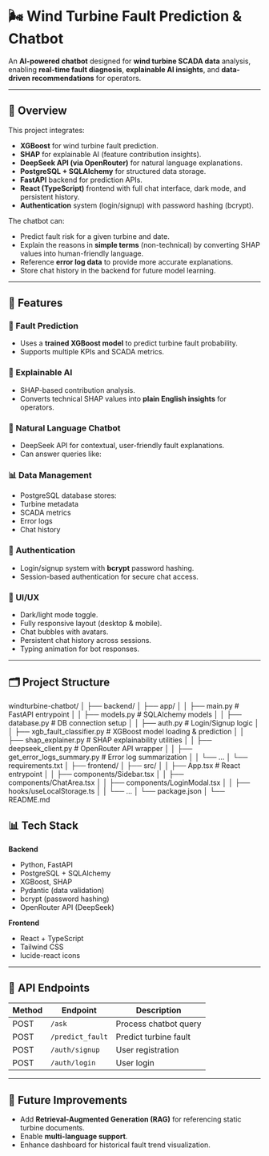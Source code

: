# 🌬️ Wind Turbine Fault Prediction & Chatbot

An **AI-powered chatbot** designed for **wind turbine SCADA data** analysis, enabling **real-time fault diagnosis**, **explainable AI insights**, and **data-driven recommendations** for operators.

---

## 📌 Overview

This project integrates:
- **XGBoost** for wind turbine fault prediction.
- **SHAP** for explainable AI (feature contribution insights).
- **DeepSeek API (via OpenRouter)** for natural language explanations.
- **PostgreSQL + SQLAlchemy** for structured data storage.
- **FastAPI** backend for prediction APIs.
- **React (TypeScript)** frontend with full chat interface, dark mode, and persistent history.
- **Authentication** system (login/signup) with password hashing (bcrypt).

The chatbot can:
- Predict fault risk for a given turbine and date.
- Explain the reasons in **simple terms** (non-technical) by converting SHAP values into human-friendly language.
- Reference **error log data** to provide more accurate explanations.
- Store chat history in the backend for future model learning.

---

## 🚀 Features

### 🔮 Fault Prediction
- Uses a **trained XGBoost model** to predict turbine fault probability.
- Supports multiple KPIs and SCADA metrics.

### 🧠 Explainable AI
- SHAP-based contribution analysis.
- Converts technical SHAP values into **plain English insights** for operators.

### 💬 Natural Language Chatbot
- DeepSeek API for contextual, user-friendly fault explanations.
- Can answer queries like:  


### 📊 Data Management
- PostgreSQL database stores:
- Turbine metadata
- SCADA metrics
- Error logs
- Chat history

### 🔐 Authentication
- Login/signup system with **bcrypt** password hashing.
- Session-based authentication for secure chat access.

### 🌙 UI/UX
- Dark/light mode toggle.
- Fully responsive layout (desktop & mobile).
- Chat bubbles with avatars.
- Persistent chat history across sessions.
- Typing animation for bot responses.

---

## 🗂️ Project Structure

windturbine-chatbot/
│
├── backend/
│ ├── app/
│ │ ├── main.py # FastAPI entrypoint
│ │ ├── models.py # SQLAlchemy models
│ │ ├── database.py # DB connection setup
│ │ ├── auth.py # Login/Signup logic
│ │ ├── xgb_fault_classifier.py # XGBoost model loading & prediction
│ │ ├── shap_explainer.py # SHAP explainability utilities
│ │ ├── deepseek_client.py # OpenRouter API wrapper
│ │ ├── get_error_logs_summary.py # Error log summarization
│ │ └── ...
│ └── requirements.txt
│
├── frontend/
│ ├── src/
│ │ ├── App.tsx # React entrypoint
│ │ ├── components/Sidebar.tsx
│ │ ├── components/ChatArea.tsx
│ │ ├── components/LoginModal.tsx
│ │ ├── hooks/useLocalStorage.ts
│ │ └── ...
│ └── package.json
│
└── README.md

## 📊 Tech Stack

**Backend**
- Python, FastAPI
- PostgreSQL + SQLAlchemy
- XGBoost, SHAP
- Pydantic (data validation)
- bcrypt (password hashing)
- OpenRouter API (DeepSeek)

**Frontend**
- React + TypeScript
- Tailwind CSS
- lucide-react icons

---

## 📡 API Endpoints

| Method | Endpoint         | Description               |
|--------|------------------|---------------------------|
| POST   | `/ask`           | Process chatbot query      |
| POST   | `/predict_fault` | Predict turbine fault      |
| POST   | `/auth/signup`   | User registration          |
| POST   | `/auth/login`    | User login                 |

---

## 🔮 Future Improvements

- Add **Retrieval-Augmented Generation (RAG)** for referencing static turbine documents.
- Enable **multi-language support**.
- Enhance dashboard for historical fault trend visualization.
